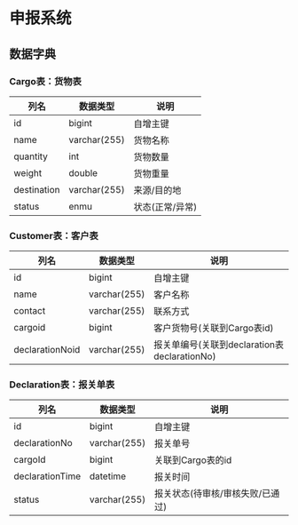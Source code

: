 # 申报系统

## 数据字典

### Cargo表：货物表

| 列名        | 数据类型     | 说明            |
| ----------- | ------------ | --------------- |
| id          | bigint       | 自增主键        |
| name        | varchar(255) | 货物名称        |
| quantity    | int          | 货物数量        |
| weight      | double       | 货物重量        |
| destination | varchar(255) | 来源/目的地     |
| status      | enmu         | 状态(正常/异常) |

### Customer表：客户表

| 列名            | 数据类型     | 说明                                         |
| --------------- | ------------ | -------------------------------------------- |
| id              | bigint       | 自增主键                                     |
| name            | varchar(255) | 客户名称                                     |
| contact         | varchar(255) | 联系方式                                     |
| cargoid         | bigint       | 客户货物号(关联到Cargo表id)                  |
| declarationNoid | varchar(255) | 报关单编号(关联到declaration表declarationNo) |

### Declaration表：报关单表

| 列名            | 数据类型     | 说明                    |
| --------------- | ------------ | ----------------------- |
| id              | bigint       | 自增主键                |
| declarationNo   | varchar(255) | 报关单号                |
| cargoId         | bigint       | 关联到Cargo表的id |
| declarationTime | datetime     | 报关时间                |
| status          | varchar(255) | 报关状态(待审核/审核失败/已通过) |
